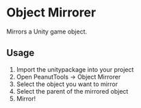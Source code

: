 # Object Mirrorer

Mirrors a Unity game object.

## Usage

1. Import the unitypackage into your project
2. Open PeanutTools -> Object Mirrorer
3. Select the object you want to mirror
4. Select the parent of the mirrored object
5. Mirror!
